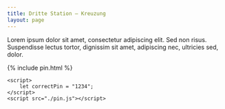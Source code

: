 ```yaml
---
title: Dritte Station – Kreuzung
layout: page
---
```


Lorem ipsum dolor sit amet, consectetur adipiscing elit. Sed non risus. Suspendisse lectus tortor, dignissim sit amet, adipiscing nec, ultricies sed, dolor.

{% include pin.html %}

<html>
    <div id="coordinates" class="text-center" style="display:none">
        <h3>
            <a href="{% include dragonfruit_map_link.html %}">Nächste Station</a>
        </h3>
        {% include dragonfruit_map.html %}
    </div>

    <script>
        let correctPin = "1234";
    </script>
    <script src="./pin.js"></script>

</html>
